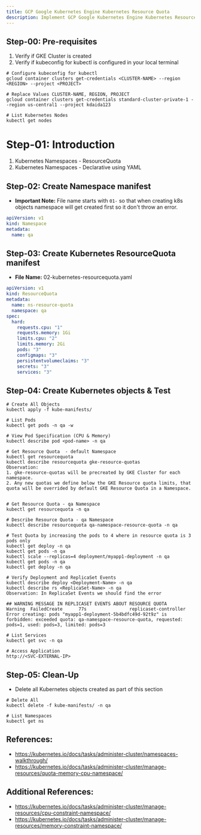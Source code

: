 ```yaml
---
title: GCP Google Kubernetes Engine Kubernetes Resource Quota
description: Implement GCP Google Kubernetes Engine Kubernetes Resource Quota
---
```


## Step-00: Pre-requisites
1. Verify if GKE Cluster is created
2. Verify if kubeconfig for kubectl is configured in your local terminal
```t
# Configure kubeconfig for kubectl
gcloud container clusters get-credentials <CLUSTER-NAME> --region <REGION> --project <PROJECT>

# Replace Values CLUSTER-NAME, REGION, PROJECT
gcloud container clusters get-credentials standard-cluster-private-1 --region us-central1 --project kdaida123

# List Kubernetes Nodes
kubectl get nodes
```
# Step-01: Introduction
1. Kubernetes Namespaces - ResourceQuota 
2. Kubernetes Namespaces - Declarative using YAML

## Step-02: Create Namespace manifest
- **Important Note:** File name starts with `01-`  so that when creating k8s objects namespace will get created first so it don't throw an error.
```yaml
apiVersion: v1
kind: Namespace
metadata:
  name: qa
```

## Step-03: Create Kubernetes ResourceQuota manifest
- **File Name:** 02-kubernetes-resourcequota.yaml
```yaml
apiVersion: v1
kind: ResourceQuota
metadata:
  name: ns-resource-quota
  namespace: qa
spec:
  hard:
    requests.cpu: "1"
    requests.memory: 1Gi
    limits.cpu: "2"
    limits.memory: 2Gi  
    pods: "3"    
    configmaps: "3" 
    persistentvolumeclaims: "3" 
    secrets: "3" 
    services: "3"                   
```

## Step-04: Create Kubernetes objects & Test
```t
# Create All Objects
kubectl apply -f kube-manifests/

# List Pods
kubectl get pods -n qa -w

# View Pod Specification (CPU & Memory)
kubectl describe pod <pod-name> -n qa

# Get Resource Quota  - default Namespace
kubectl get resourcequota
kubectl describe resourcequota gke-resource-quotas
Observation:
1. gke-resource-quotas will be precreated by GKE Cluster for each namespace. 
2. Any new quotas we define below the GKE Resource quota limits, that quota will be overrided by default GKE Resource Quota in a Namespace.   


# Get Resource Quota - qa Namespace
kubectl get resourcequota -n qa

# Describe Resource Quota - qa Namespace
kubectl describe resourcequota qa-namespace-resource-quota -n qa

# Test Quota by increasing the pods to 4 where in resource quota is 3 pods only
kubectl get deploy -n qa
kubectl get pods -n qa
kubectl scale --replicas=4 deployment/myapp1-deployment -n qa
kubectl get pods -n qa
kubectl get deploy -n qa

# Verify Deployment and ReplicaSet Events
kubectl describe deploy <Deployment-Name> -n qa
kubectl describe rs <ReplicaSet-Name> -n qa
Observation: In ReplicaSet Events we should find the error

## WARNING MESSAGE IN REPLICASET EVENTS ABOUT RESOURCE QUOTA
Warning  FailedCreate      77s                replicaset-controller  Error creating: pods "myapp1-deployment-5b4bdfc49d-92t9z" is forbidden: exceeded quota: qa-namespace-resource-quota, requested: pods=1, used: pods=3, limited: pods=3

# List Services
kubectl get svc -n qa

# Access Application
http://<SVC-EXTERNAL-IP>
```
## Step-05: Clean-Up
- Delete all Kubernetes objects created as part of this section
```t
# Delete All
kubectl delete -f kube-manifests/ -n qa

# List Namespaces
kubectl get ns
```

## References:
- https://kubernetes.io/docs/tasks/administer-cluster/namespaces-walkthrough/
- https://kubernetes.io/docs/tasks/administer-cluster/manage-resources/quota-memory-cpu-namespace/


## Additional References:
- https://kubernetes.io/docs/tasks/administer-cluster/manage-resources/cpu-constraint-namespace/ 
- https://kubernetes.io/docs/tasks/administer-cluster/manage-resources/memory-constraint-namespace/
